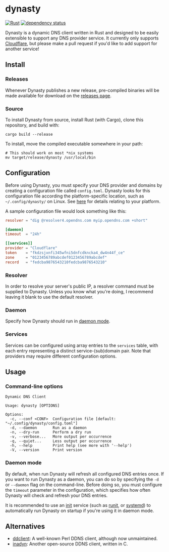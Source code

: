 <div class="oranda-hide">

# dynasty

[![Rust][ci.rust.badge]][ci.rust.hyper]
[![dependency status][deps.badge]][deps.hyper]

</div>

Dynasty is a dynamic DNS client written in Rust and designed to be easily
extensible to support any DNS provider service. It currently only supports
[Cloudflare][cloudflare], but please make a pull request if you'd like to add
support for another service!

## Install

### Releases

Whenever Dynasty publishes a new release, pre-compiled binaries will be made
available for download on the [releases page][releases].

### Source

To install Dynasty from source, install Rust (with Cargo), clone this
repository, and build with:

```shell
cargo build --release
```

To install, move the compiled executable somewhere in your path:

```shell
# This should work on most *nix systems
mv target/release/dynasty /usr/local/bin
```

## Configuration

Before using Dynasty, you must specify your DNS provider and domains by creating
a configuration file called `config.toml`. Dynasty looks for this configuration
file according the platform-specific location, such as `~/.config/dynasty/` on
Linux. See [here][dirs] for details relating to your platform.

A sample configuration file would look something like this:

```toml
resolver = "dig @resolver4.opendns.com myip.opendns.com +short"

[daemon]
timeout  = "24h"

[[services]]
provider = "Cloudflare"
token    = "fkdzsjxnfi345wfni5dnfcdkncka4_dw4n44f_ce"
zone     = "0123456789abcdef0123456789abcdef"
record   = "fedcba9876543210fedcba9876543210"
```

### Resolver

In order to resolve your server's public IP, a resolver command must be supplied
to Dynasty. Unless you know what you're doing, I recommend leaving it blank to
use the default resolver.

### Daemon

Specify how Dynasty should run in [daemon mode](#daemon-mode).

### Services

Services can be configured using array entries to the `services` table, with
each entry representing a distinct service-(sub)domain pair. Note that providers
may require different configuration options.

## Usage

### Command-line options

```
Dynamic DNS Client

Usage: dynasty [OPTIONS]

Options:
  -c, --conf <CONF>  Configuration file [default: "~/.config/dynasty/config.toml"]
  -d, --daemon       Run as a daemon
  -n, --dry-run      Perform a dry run
  -v, --verbose...   More output per occurrence
  -q, --quiet...     Less output per occurrence
  -h, --help         Print help (see more with '--help')
  -V, --version      Print version
```

### Daemon mode

By default, when run Dynasty will refresh all configured DNS entries once. If
you want to run Dynasty as a daemon, you can do so by specifying the `-d` or
`--daemon` flag on the command-line. Before doing so, you must configure the
`timeout` parameter in the configuration, which specifies how often Dynasty
will check and refresh your DNS entries.

It is recommended to use an [init] service (such as [runit], or [systemd]) to
automatically run Dynasty on startup if you're using it in daemon mode.

## Alternatives

- [ddclient]: A well-known Perl DDNS client, although now unmaintained.
- [inadyn]:   Another open-source DDNS client, written in C.

<!-- Reference-style links -->
[cloudflare]: https://www.cloudflare.com
[ddclient]:   https://ddclient.net
[dirs]:       https://docs.rs/dirs/latest/dirs/fn.config_dir.html
[inadyn]:     https://github.com/troglobit/inadyn
[init]:       https://en.wikipedia.org/wiki/Init
[releases]:   https://github.com/kaplanz/dynasty/releases
[runit]:      http://smarden.org/runit/
[systemd]:    https://systemd.io

<!-- Reference-style badges -->
[ci.rust.badge]: /../../actions/workflows/rust.yml/badge.svg
[ci.rust.hyper]: /../../actions/workflows/rust.yml
[deps.badge]:    https://deps.rs/repo/github/kaplanz/dynasty/status.svg
[deps.hyper]:    https://deps.rs/repo/github/kaplanz/dynasty
